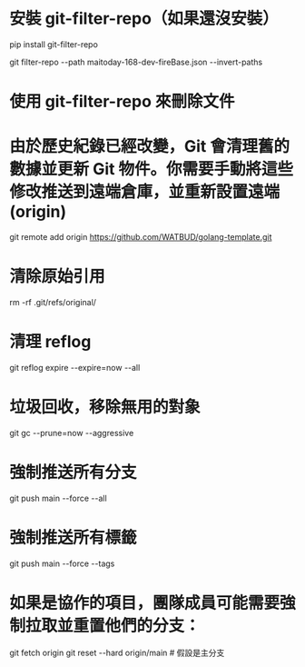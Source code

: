 # 安裝 git-filter-repo（如果還沒安裝）
pip install git-filter-repo

git filter-repo --path maitoday-168-dev-fireBase.json --invert-paths 
# 使用 git-filter-repo 來刪除文件
# 由於歷史紀錄已經改變，Git 會清理舊的數據並更新 Git 物件。你需要手動將這些修改推送到遠端倉庫，並重新設置遠端 (origin)
git remote add origin https://github.com/WATBUD/golang-template.git

# 清除原始引用
rm -rf .git/refs/original/

# 清理 reflog
git reflog expire --expire=now --all

# 垃圾回收，移除無用的對象
git gc --prune=now --aggressive

# 強制推送所有分支
git push main --force --all

# 強制推送所有標籤
git push main --force --tags

# 如果是協作的項目，團隊成員可能需要強制拉取並重置他們的分支：
git fetch origin
git reset --hard origin/main  # 假設是主分支